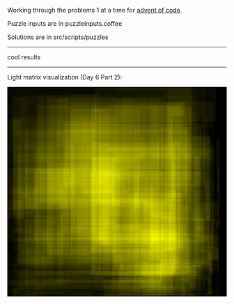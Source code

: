 Working through the problems 1 at a time for [advent of code](http://adventofcode.com).

Puzzle inputs are in puzzleinputs.coffee

Solutions are in src/scripts/puzzles


**************************************
cool results
**************************************

Light matrix visualization (Day 6 Part 2): 

![day 6 part 2 visualization](/src/images/d6p2.png)
